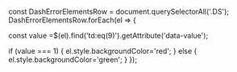   const DashErrorElementsRow = document.querySelectorAll('.DS');
 DashErrorElementsRow.forEach(el => {

const value =$(el).find('td:eq(9)').getAttribute('data-value');
		
if (value === 1) {
	  el.style.backgroundColor='red';
				}
else
	{
	   el.style.backgroundColor='green';
	}
 });

